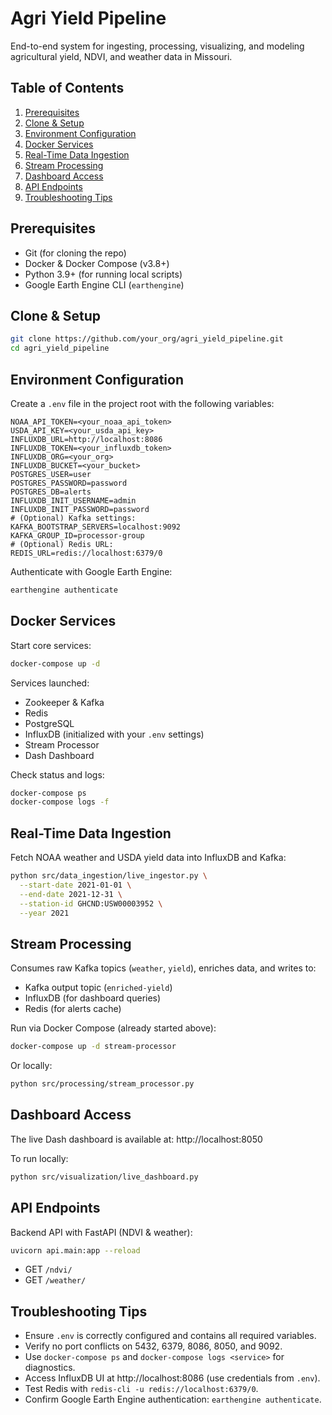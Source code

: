 # Agri Yield Pipeline

End-to-end system for ingesting, processing, visualizing, and modeling agricultural yield, NDVI, and weather data in Missouri.

## Table of Contents
1. [Prerequisites](#prerequisites)
2. [Clone & Setup](#clone--setup)
3. [Environment Configuration](#environment-configuration)
4. [Docker Services](#docker-services)
5. [Real-Time Data Ingestion](#real-time-data-ingestion)
6. [Stream Processing](#stream-processing)
7. [Dashboard Access](#dashboard-access)
8. [API Endpoints](#api-endpoints)
9. [Troubleshooting Tips](#troubleshooting-tips)

## Prerequisites
- Git (for cloning the repo)
- Docker & Docker Compose (v3.8+)
- Python 3.9+ (for running local scripts)
- Google Earth Engine CLI (`earthengine`)

## Clone & Setup
```bash
git clone https://github.com/your_org/agri_yield_pipeline.git
cd agri_yield_pipeline
```

## Environment Configuration
Create a `.env` file in the project root with the following variables:
```dotenv
NOAA_API_TOKEN=<your_noaa_api_token>
USDA_API_KEY=<your_usda_api_key>
INFLUXDB_URL=http://localhost:8086
INFLUXDB_TOKEN=<your_influxdb_token>
INFLUXDB_ORG=<your_org>
INFLUXDB_BUCKET=<your_bucket>
POSTGRES_USER=user
POSTGRES_PASSWORD=password
POSTGRES_DB=alerts
INFLUXDB_INIT_USERNAME=admin
INFLUXDB_INIT_PASSWORD=password
# (Optional) Kafka settings:
KAFKA_BOOTSTRAP_SERVERS=localhost:9092
KAFKA_GROUP_ID=processor-group
# (Optional) Redis URL:
REDIS_URL=redis://localhost:6379/0
```
Authenticate with Google Earth Engine:
```bash
earthengine authenticate
```

## Docker Services
Start core services:
```bash
docker-compose up -d
```
Services launched:
- Zookeeper & Kafka
- Redis
- PostgreSQL
- InfluxDB (initialized with your `.env` settings)
- Stream Processor
- Dash Dashboard

Check status and logs:
```bash
docker-compose ps
docker-compose logs -f
```

## Real-Time Data Ingestion
Fetch NOAA weather and USDA yield data into InfluxDB and Kafka:
```bash
python src/data_ingestion/live_ingestor.py \
  --start-date 2021-01-01 \
  --end-date 2021-12-31 \
  --station-id GHCND:USW00003952 \
  --year 2021
```

## Stream Processing
Consumes raw Kafka topics (`weather`, `yield`), enriches data, and writes to:
- Kafka output topic (`enriched-yield`)
- InfluxDB (for dashboard queries)
- Redis (for alerts cache)

Run via Docker Compose (already started above):
```bash
docker-compose up -d stream-processor
```
Or locally:
```bash
python src/processing/stream_processor.py
```

## Dashboard Access
The live Dash dashboard is available at:
http://localhost:8050

To run locally:
```bash
python src/visualization/live_dashboard.py
```

## API Endpoints
Backend API with FastAPI (NDVI & weather):
```bash
uvicorn api.main:app --reload
```
- GET `/ndvi/`
- GET `/weather/`

## Troubleshooting Tips
- Ensure `.env` is correctly configured and contains all required variables.  
- Verify no port conflicts on 5432, 6379, 8086, 8050, and 9092.  
- Use `docker-compose ps` and `docker-compose logs <service>` for diagnostics.  
- Access InfluxDB UI at http://localhost:8086 (use credentials from `.env`).  
- Test Redis with `redis-cli -u redis://localhost:6379/0`.  
- Confirm Google Earth Engine authentication: `earthengine authenticate`.  